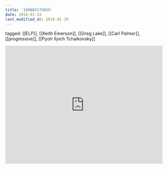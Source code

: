 ```yaml
---
title: '169883175025'
date: 2018-01-19
last_modified_at: 2018-01-19
---
```

tagged: [[ELP]], [[Keith Emerson]], [[Greg Lake]], [[Carl Palmer]], [[progressive]], [[Pyotr Ilyich Tchaikovsky]]
<iframe allow="accelerometer; autoplay; clipboard-write; encrypted-media; gyroscope; picture-in-picture" allowfullscreen="" frameborder="0" height="375" id="youtube_iframe" src="https://www.youtube.com/embed/y30jjHw0ecw?feature=oembed&amp;enablejsapi=1&amp;origin=https://safe.txmblr.com&amp;wmode=opaque" width="500"></iframe>